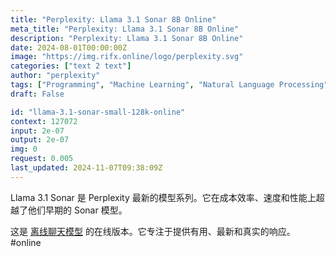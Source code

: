 ```yaml
---
title: "Perplexity: Llama 3.1 Sonar 8B Online"
meta_title: "Perplexity: Llama 3.1 Sonar 8B Online"
description: "Perplexity: Llama 3.1 Sonar 8B Online"
date: 2024-08-01T00:00:00Z
image: "https://img.rifx.online/logo/perplexity.svg"
categories: ["text 2 text"]
author: "perplexity"
tags: ["Programming", "Machine Learning", "Natural Language Processing", "Generative AI", "Chatbots"]
draft: False

id: "llama-3.1-sonar-small-128k-online"
context: 127072
input: 2e-07
output: 2e-07
img: 0
request: 0.005
last_updated: 2024-11-07T09:38:09Z
---
```


Llama 3.1 Sonar 是 Perplexity 最新的模型系列。它在成本效率、速度和性能上超越了他们早期的 Sonar 模型。

这是 [离线聊天模型](/perplexity/llama-3.1-sonar-small-128k-chat) 的在线版本。它专注于提供有用、最新和真实的响应。 #online


